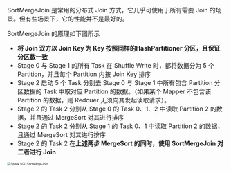 SortMergeJoin 是常用的分布式 Join 方式，它几乎可使用于所有需要 Join 的场景。但有些场景下，它的性能并不是最好的。

SortMergeJoin 的原理如下图所示

- **将 Join 双方以 Join Key 为 Key 按照同样的HashPartitioner 分区，且保证分区数一致**
- Stage 0 与 Stage 1 的所有 Task 在 Shuffle Write 时，都将数据分为 5 个 Partition，并且每个 Partition 内按 Join Key 排序
- Stage 2 启动 5 个 Task 分别去 Stage 0 与 Stage 1 中所有包含 Partition 分区数据的 Task 中取对应 Partition 的数据。（如果某个 Mapper 不包含该 Partition 的数据，则 Redcuer 无须向其发起读取请求）。
- Stage 2 的 Task 2 分别从 Stage 0 的 Task 0、1、2 中读取 Partition 2 的数据，并且通过 MergeSort 对其进行排序
- Stage 2 的 Task 2 分别从 Stage 1 的 Task 0、1 中读取 Partition 2 的数据，且通过 MergeSort 对其进行排序
- Stage 2 的 Task 2 在**上述两步 MergeSort 的同时，使用 SortMergeJoin 对二者进行 Join**

<img src="https://piggo-picture.oss-cn-hangzhou.aliyuncs.com/image/spark_ae_sort_merge_join.png" alt="Spark SQL SortMergeJoin" style="zoom:50%;" />


